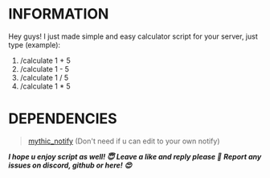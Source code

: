 # **INFORMATION**

Hey guys! I just made simple and easy calculator script for your server, just type (example): 
1. /calculate 1 + 5 
2. /calculate 1 - 5 
3. /calculate 1 / 5 
4. /calculate 1 * 5

# **DEPENDENCIES**

> [mythic_notify](https://github.com/JayMontana36/mythic_notify) (Don't need if u can edit to your own notify)

***I hope u enjoy script as well! :innocent:***
***Leave a like and reply please :smiling_face_with_three_hearts:***
***Report any issues on discord, github or here! :heart_eyes:***
